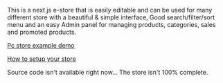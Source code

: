 This is a next.js e-store that is easily editable and can be used for many different store with a beautiful & simple interface, Good search/filter/sort menu and an easy Admin panel for managing products, categories, sales and promoted products.

[Pc store example demo](https://spring-hardware-nextjs.vercel.app/)

[How to setup your store](https://aymanbazyan.github.io/StoreFlow-Project-Setup-Documentation/)

Source code isn't available right now... The store isn't 100% complete.

